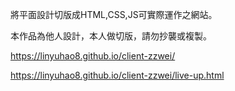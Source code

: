 將平面設計切版成HTML,CSS,JS可實際運作之網站。

本作品為他人設計，本人做切版，請勿抄襲或複製。

https://linyuhao8.github.io/client-zzwei/

https://linyuhao8.github.io/client-zzwei/live-up.html
